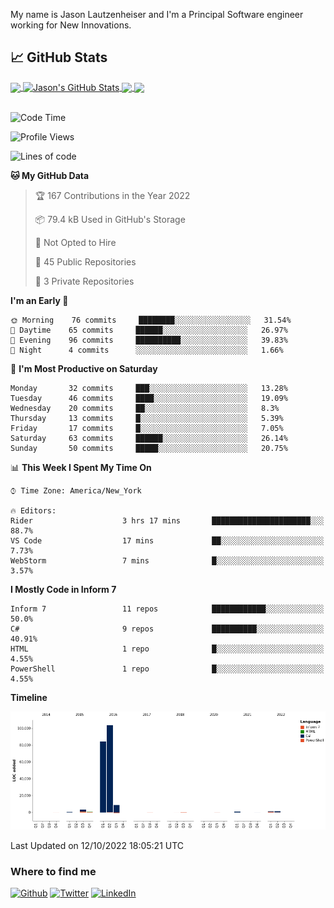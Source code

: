 My name is Jason Lautzenheiser and I'm a Principal Software engineer working for New Innovations. 

## &#x1f4c8; GitHub Stats

<a href="https://github.com/JasonLautzenheiser">
  <img align="center" src="https://github-readme-stats.vercel.app/api/top-langs/?username=JasonLautzenheiser&hide=java,html,tex&langs_count=3" />
</a>
<a href="https://github.com/JasonLautzenheiser">
  <img align="center" src="https://github-readme-stats.vercel.app/api?username=JasonLautzenheiser&show_icons=true&line_height=27&count_private=true" alt="Jason's GitHub Stats" />
</a>

<a href="https://github.com/JasonLautzenheiser/trizbort">
  <img align="center" src="https://github-readme-stats.vercel.app/api/pin/?username=JasonLautzenheiser&repo=trizbort" />
</a>


<a href="https://github.com/JasonLautzenheiser/Benchmarks">
  <img align="center" src="https://github-readme-stats.vercel.app/api/pin/?username=JasonLautzenheiser&repo=Benchmarks" />
</a> 
<br/><br/>

<!--START_SECTION:waka-->
![Code Time](http://img.shields.io/badge/Code%20Time-622%20hrs%2013%20mins-blue)

![Profile Views](http://img.shields.io/badge/Profile%20Views-1-blue)

![Lines of code](https://img.shields.io/badge/From%20Hello%20World%20I%27ve%20Written-205%20Thousand%20lines%20of%20code-blue)

**🐱 My GitHub Data** 

> 🏆 167 Contributions in the Year 2022
 > 
> 📦 79.4 kB Used in GitHub's Storage 
 > 
> 🚫 Not Opted to Hire
 > 
> 📜 45 Public Repositories 
 > 
> 🔑 3 Private Repositories  
 > 
**I'm an Early 🐤** 

```text
🌞 Morning    76 commits     ████████░░░░░░░░░░░░░░░░░   31.54% 
🌆 Daytime    65 commits     ██████░░░░░░░░░░░░░░░░░░░   26.97% 
🌃 Evening    96 commits     ██████████░░░░░░░░░░░░░░░   39.83% 
🌙 Night      4 commits      ░░░░░░░░░░░░░░░░░░░░░░░░░   1.66%

```
📅 **I'm Most Productive on Saturday** 

```text
Monday       32 commits     ███░░░░░░░░░░░░░░░░░░░░░░   13.28% 
Tuesday      46 commits     ████░░░░░░░░░░░░░░░░░░░░░   19.09% 
Wednesday    20 commits     ██░░░░░░░░░░░░░░░░░░░░░░░   8.3% 
Thursday     13 commits     █░░░░░░░░░░░░░░░░░░░░░░░░   5.39% 
Friday       17 commits     █░░░░░░░░░░░░░░░░░░░░░░░░   7.05% 
Saturday     63 commits     ██████░░░░░░░░░░░░░░░░░░░   26.14% 
Sunday       50 commits     █████░░░░░░░░░░░░░░░░░░░░   20.75%

```


📊 **This Week I Spent My Time On** 

```text
⌚︎ Time Zone: America/New_York

🔥 Editors: 
Rider                    3 hrs 17 mins       ██████████████████████░░░   88.7% 
VS Code                  17 mins             ██░░░░░░░░░░░░░░░░░░░░░░░   7.73% 
WebStorm                 7 mins              █░░░░░░░░░░░░░░░░░░░░░░░░   3.57%

```

**I Mostly Code in Inform 7** 

```text
Inform 7                 11 repos            ████████████░░░░░░░░░░░░░   50.0% 
C#                       9 repos             ██████████░░░░░░░░░░░░░░░   40.91% 
HTML                     1 repo              █░░░░░░░░░░░░░░░░░░░░░░░░   4.55% 
PowerShell               1 repo              █░░░░░░░░░░░░░░░░░░░░░░░░   4.55%

```


**Timeline**

![Chart not found](https://raw.githubusercontent.com/JasonLautzenheiser/JasonLautzenheiser/master/charts/bar_graph.png) 


 Last Updated on 12/10/2022 18:05:21 UTC
<!--END_SECTION:waka-->

<h3>Where to find me</h3>
<p><a href="https://github.com/jasonlautzenheiser" target="_blank"><img alt="Github" src="https://img.shields.io/badge/GitHub-%2312100E.svg?&style=for-the-badge&logo=Github&logoColor=white" /></a> <a href="https://twitter.com/lautzenheiser" target="_blank"><img alt="Twitter" src="https://img.shields.io/badge/twitter-%231DA1F2.svg?&style=for-the-badge&logo=twitter&logoColor=white" /></a> <a href="https://www.linkedin.com/in/jasonlautzenheiser/" target="_blank"><img alt="LinkedIn" src="https://img.shields.io/badge/linkedin-%230077B5.svg?&style=for-the-badge&logo=linkedin&logoColor=white" /></a> </p>

<!-- links to social media icons -->

<!-- icons with padding -->

[1.1]: http://i.imgur.com/tXSoThF.png (twitter icon with padding)
[2.1]: http://i.imgur.com/0o48UoR.png (github icon with padding)

<!-- icons without padding -->

[1.2]: http://i.imgur.com/wWzX9uB.png (twitter icon without padding)
[2.2]: http://i.imgur.com/9I6NRUm.png (github icon without padding)



<!-- links to your social media accounts -->

[1]: https://twitter.com/lautzenheiser
[2]: https://github.com/JasonLautzenheiser
[3]: https://www.linkedin.com/in/JasonLautzenheiser/


<!-- Resources -->
<!-- Icons: https://simpleicons.org/ -->
<!-- GitHub Stats: https://github.com/anuraghazra/github-readme-stats -->
<!-- Emojis: https://emojipedia.org/emoji/ -->
<!-- HTML Emojis: https://www.fileformat.info/index.htm -->
<!-- Shields: https://shields.io/ -->
<!-- Awesome GitHub Profile README: https://github.com/abhisheknaiidu/awesome-github-profile-readme -->
